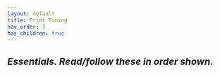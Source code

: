 ```yaml
---
layout: default
title: Print Tuning
nav_order: 3
has_children: true
---
```


## *Essentials. Read/follow these in order shown.*
